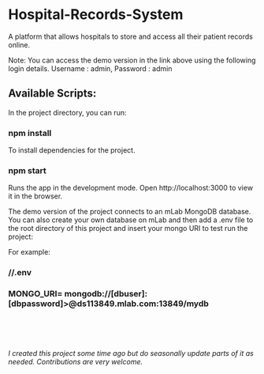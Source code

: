 # Hospital-Records-System
A platform that allows hospitals to store and access all their patient records online.

Note: You can access the demo version in the link above using the following login details.
Username : admin, Password : admin

## Available Scripts:

In the project directory, you can run:

### npm install
To install dependencies for the project.

### npm start
Runs the app in the development mode.
Open http://localhost:3000 to view it in the browser.


The demo version of the project connects to an mLab MongoDB database. You can also create your own database on mLab and then add a .env file to the root directory of this project and insert your mongo URI to test run the project:

For example:
### //.env
### MONGO_URI= mongodb://[dbuser]:[dbpassword]>@ds113849.mlab.com:13849/mydb 

<br />
<br />
<br />


<i>I created this project some time ago but do seasonally update parts of it as needed. Contributions are very welcome.</i>
